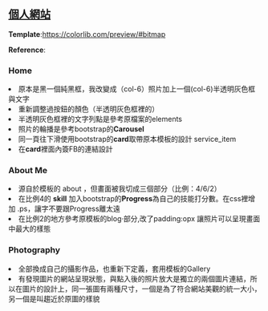 <h2><a href="https://jieyhsu.github.io/jieyhsu">個人網站</a></h2>
<hw>
<p><b>Template</b>:<a href="https://colorlib.com/preview/#bitmap">https://colorlib.com/preview/#bitmap</a></p>
<p><b>Reference</b>:<br>
    <h3>Home</h3>
    <li>原本是黑一個純黑框，我改變成（col-6）照片加上一個(col-6)半透明灰色框與文字</li>
    <li>重新調整過按鈕的顏色（半透明灰色框裡的）</li>
    <li>半透明灰色框裡的文字列點是參考原檔案的elements</li>
    <li>照片的輪播是參考bootstrap的<b>Carousel</b></li>
    <li>同一頁往下滑使用bootstrap的<b>card</b>取帶原本模板的設計 service_item </li>
    <li>在<b>card</b>裡面內簽FB的連結設計</li>
    <h3>About Me</h3>
    <li>源自於模板的 about ，但畫面被我切成三個部分（比例：4/6/2）</li>
    <li>在比例4的 <b>skill</b> 加入bootstrap的<b>Progress</b>為自己的技能打分數。在css裡增加 .ps，讓字不要跟Progress離太遠</li>
    <li>在比例2的地方參考原模板的blog·部分,改了padding:opx 讓照片可以呈現畫面中最大的樣態</li>
    <h3>Photography</h3>
    <li>全部換成自己的攝影作品，也重新下定義，套用模板的Gallery</li>
    <li>有發現圖片的網站呈現狀態，與點入後的照片放大是獨立的兩個圖片連結，所以在圖片的設計上，同一張圖有兩種尺寸，一個是為了符合網站美觀的統一大小，另一個是叫趨近於原圖的樣貌</li>
</p>
